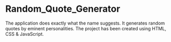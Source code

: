 # Random_Quote_Generator
The application does exactly what the name suggests. It generates random quotes by eminent personalities. The project has been created using HTML, CSS &amp; JavaScript.
